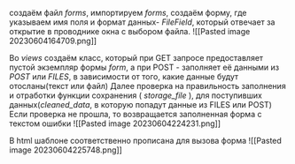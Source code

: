 создаём файл _forms_, импортируем _forms_, создаём форму, где указываем имя поля и формат данных- _FileField_, который отвечает за открытие в проводнике окна с выбором файла.
![[Pasted image 20230604164709.png]]

Во _views_ создаём класс, который при GET запросе предоставляет пустой экземпляр формы _form_, а при POST - заполняет её данными из _POST_ или _FILES_, в зависимости от того, какие данные будут отосланы(текст или файл)
Далее проверка на правильность заполнения и отработки функции сохранения ( _storage_file_ ), для поступивших данных(_cleaned_data_, в которую попадут данные из FILES или POST)
Если проверка не прошла, то возвращается заполненная форма с текстом ошибки
![[Pasted image 20230604224231.png]]

В html шаблоне соответственно прописана для вызова форма 
![[Pasted image 20230604225748.png]]